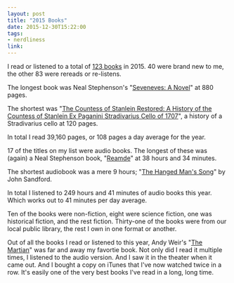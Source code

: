 ```yaml
---
layout: post
title: "2015 Books"
date: 2015-12-30T15:22:00
tags:
- nerdliness
link:
---
```

I read or listened to a total of [123 books](http://books.zanshin.net "Books") in 2015. 40 were brand new to me, the other 83 were rereads or re-listens.

The longest book was Neal Stephenson's "<a rel="nofollow" href="http://amzn.to/2vQCygv">Seveneves: A Novel</a>" at 880 pages.

The shortest was "<a rel="nofollow" href="http://amzn.to/2uRe3vk">The Countess of Stanlein Restored: A History of the Countess of Stanlein Ex Paganini Stradivarius Cello of 1707</a>", a history of a Stradivarius cello at 120 pages.

In total I read 39,160 pages, or 108 pages a day average for the year.

17 of the titles on my list were audio books. The longest of these was (again) a Neal Stephenson book, "<a rel="nofollow" href="http://amzn.to/2fBlNzm">Reamde</a>" at 38 hours and 34 minutes.

The shortest audiobook was a mere 9 hours; "<a rel="nofollow" href="http://amzn.to/2vtcmHW">The Hanged Man's Song</a>" by John Sandford.

In total I listened to 249 hours and 41 minutes of audio books this year. Which works out to 41 minutes per day average.

Ten of the books were non-fiction, eight were science fiction, one was historical fiction, and the rest fiction. Thirty-one of the books were from our local public library, the rest I own in one format or another.

Out of all the books I read or listened to this year, Andy Weir's "<a rel="nofollow" href="http://amzn.to/2vQh3wv">The Martian</a>" was far and away my favortie book. Not only did I read it multiple times, I listened to the audio version. And I saw it in the theater when it came out. And I bought a copy on iTunes that I've now watched twice in a row. It's easily one of the very best books I've read in a long, long time.
